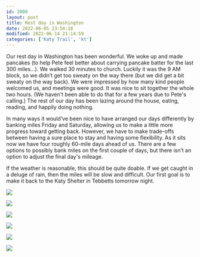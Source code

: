 ```yaml
---
id: 2008
layout: post
title: Rest day in Washington
date: 2022-06-05 23:54:18
modified: 2022-06-14 21:14:59
categories: ['Katy Trail', 'kt']
---
```



Our rest day in Washington has been wonderful. We woke up and made pancakes (to help Pete feel better about carrying pancake batter for the last 300 miles…). We walked 30 minutes to church. Luckily it was the 9 AM block, so we didn’t get too sweaty on the way there (but we did get a bit sweaty on the way back). We were impressed by how many kind people welcomed us, and meetings were good. It was nice to sit together the whole two hours. (We haven't been able to do that for a few years due to Pete's calling.) The rest of our day has been lazing around the house, eating, reading, and happily doing nothing.




In many ways it would’ve been nice to have arranged our days differently by banking miles Friday and Saturday, allowing us to make a little more progress toward getting back. However, we have to make trade-offs between having a sure place to stay and having some flexibility. As it sits now we have four roughly 60-mile days ahead of us. There are a few options to possibly bank miles on the first couple of days, but there isn’t an option to adjust the final day's mileage. 




If the weather is reasonable, this should be quite doable. If we get caught in a deluge of rain, then the miles will be slow and difficult. Our first goal is to make it back to the Katy Shelter in Tebbetts tomorrow night.





![](https://ride.whitings.org/wp-content/uploads/2022/06/img_0318.jpg)


![](https://ride.whitings.org/wp-content/uploads/2022/06/img_0309.jpg)


![](https://ride.whitings.org/wp-content/uploads/2022/06/img_0308.jpg)


![](https://ride.whitings.org/wp-content/uploads/2022/06/img_0316.jpg)


![](https://ride.whitings.org/wp-content/uploads/2022/06/wp-1654472323505-scaled.jpg)


![](https://ride.whitings.org/wp-content/uploads/2022/06/wp-1654474127091-scaled.jpg)


